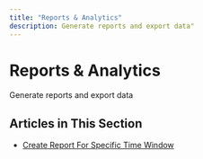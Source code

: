 ```yaml
---
title: "Reports & Analytics"
description: Generate reports and export data"
---
```


# Reports & Analytics

Generate reports and export data

## Articles in This Section

- [Create Report For Specific Time Window](./create-report-for-specific-time-window)
